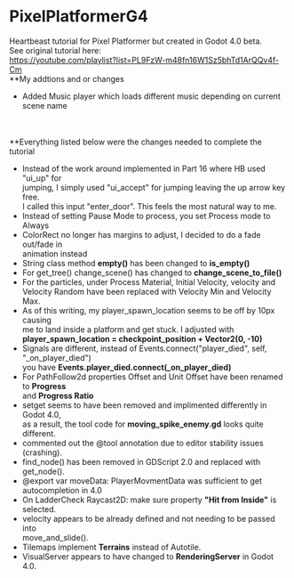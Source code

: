 # PixelPlatformerG4
Heartbeast tutorial for Pixel Platformer but created in Godot 4.0 beta.<br>
See original tutorial here: <br>
	https://youtube.com/playlist?list=PL9FzW-m48fn16W1Sz5bhTd1ArQQv4f-Cm <br>
	**My addtions and or changes
* Added Music player which loads different music depending on current scene name <br>
<br>
<br>
**Everything listed below were the changes needed to complete the tutorial <br>

* Instead of the work around implemented in Part 16 where HB used "ui_up" for  <br>
	jumping, I simply used "ui_accept" for jumping leaving the up arrow key free. <br>
	I called this input "enter_door".  This feels the most natural way to me. <br>
* Instead of setting Pause Mode to process, you set Process mode to Always <br>
* ColorRect no longer has margins to adjust, I decided to do a fade out/fade in <br>
	animation instead <br>
* String class method **empty()** has been changed to **is_empty()** <br>
* For get_tree() change_scene() has changed to **change_scene_to_file()** <br>
* For the particles, under Process Material, Initial Velocity, velocity and  <br>
	Velocity Random have been replaced with Velocity Min and Velocity Max. <br>
* As of this writing, my player_spawn_location seems to be off by 10px causing <br>
	me to land inside a platform and get stuck.  I adjusted with <br>
	**player_spawn_location = checkpoint_position + Vector2(0, -10)** <br>
* Signals are different, instead of Events.connect("player_died", self, "_on_player_died") <br>
	you have **Events.player_died.connect(_on_player_died)** <br>
* For PathFollow2d properties Offset and Unit Offset have been renamed to **Progress** <br> 
	and **Progress Ratio** <br>
* setget seems to have been removed and implimented differently in Godot 4.0, <br>
	as a result, the tool code for **moving_spike_enemy.gd** looks quite different. <br>
* commented out the @tool annotation due to editor stability issues (crashing). <br>
* find_node() has been removed in GDScript 2.0 and replaced with get_node(). <br>
* @export var moveData: PlayerMovmentData was sufficient to get autocompletion in 4.0 <br>
* On LadderCheck Raycast2D: make sure property **"Hit from Inside"** is selected. <br>
* velocity appears to be already defined and not needing to be passed into <br>
	move_and_slide().<br>
* Tilemaps implement **Terrains** instead of Autotile. <br>
* VisualServer appears to have changed to **RenderingServer** in Godot 4.0. <br>
